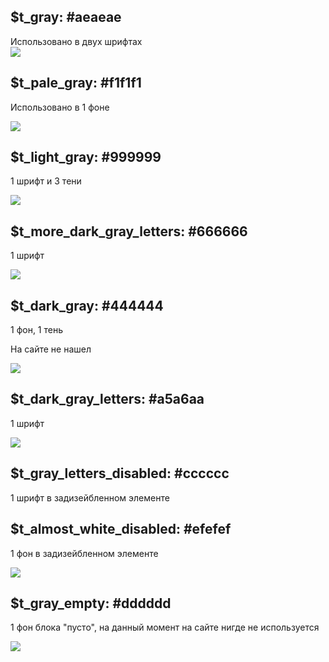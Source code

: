## $t\_gray: \#aeaeae

Использовано в двух шрифтах  
![](/assets/gr_1.png)

## $t\_pale\_gray: \#f1f1f1

Использовано в 1 фоне

![](/assets/gr_2.png)

## $t\_light\_gray: \#999999

1 шрифт и 3 тени

![](/assets/gr_3.png)

## $t\_more\_dark\_gray\_letters: \#666666

1 шрифт

![](/assets/g_4.png)

## $t\_dark\_gray: \#444444

1 фон,  1 тень

На сайте не нашел

![](/assets/g_5.png)

## $t\_dark\_gray\_letters: \#a5a6aa

1 шрифт

![](/assets/g_6.png)

## $t\_gray\_letters\_disabled: \#cccccc

1 шрифт в задизейбленном элементе

## $t\_almost\_white\_disabled: \#efefef

1 фон в задизейбленном элементе

![](/assets/g_7.png)



## $t\_gray\_empty: \#dddddd

1 фон блока "пусто", на данный момент на сайте нигде не используется

![](/assets/g_last.png)





